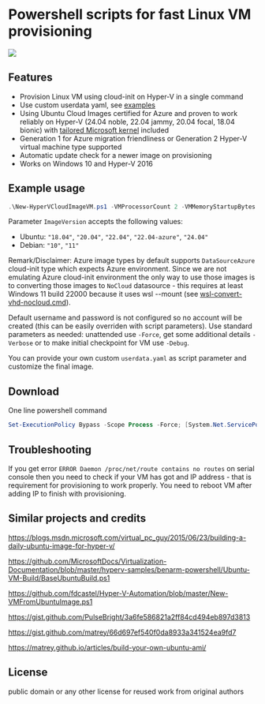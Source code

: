 # Powershell scripts for fast Linux VM provisioning

![](intro.gif)

## Features

- Provision Linux VM using cloud-init on Hyper-V in a single command
- Use custom userdata yaml, see [examples](https://cloudinit.readthedocs.io/en/latest/topics/examples.html)
- Using Ubuntu Cloud Images certified for Azure and proven to work reliably on Hyper-V (24.04 noble, 22.04 jammy, 20.04 focal, 18.04 bionic)
  with [tailored Microsoft kernel](https://www.neowin.net/news/canonical--microsoft-make-azure-tailored-linux-kernel/) included
- Generation 1 for Azure migration friendliness or Generation 2 Hyper-V virtual machine type supported
- Automatic update check for a newer image on provisioning
- Works on Windows 10 and Hyper-V 2016

## Example usage

```powershell
.\New-HyperVCloudImageVM.ps1 -VMProcessorCount 2 -VMMemoryStartupBytes 2GB -VHDSizeBytes 60GB -VMName "ubuntu-1" -ImageVersion "22.04" -VMGeneration 2 -ShowSerialConsoleWindow
```

Parameter `ImageVersion` accepts the following values:

- Ubuntu: `"18.04"`, `"20.04"`, `"22.04"`, `"22.04-azure"`, `"24.04"`
- Debian: `"10"`, `"11"`

Remark/Disclaimer: Azure image types by default supports `DataSourceAzure` cloud-init type which expects Azure environment. Since we are not emulating Azure cloud-init environment the only way to use those images is to converting those images to `NoCloud` datasource - this requires at least Windows 11 build 22000 because it uses wsl --mount (see [wsl-convert-vhd-nocloud.cmd](wsl-convert-vhd-nocloud.cmd)).

Default username and password is not configured so no account will be created (this can be easily overriden with script parameters).
Use standard parameters as needed: unattended use `-Force`, get some additional details `-Verbose` or to make initial checkpoint for VM use `-Debug`.

You can provide your own custom `userdata.yaml` as script parameter and customize the final image.

## Download

One line powershell command

```powershell
Set-ExecutionPolicy Bypass -Scope Process -Force; [System.Net.ServicePointManager]::SecurityProtocol = [System.Net.ServicePointManager]::SecurityProtocol -bor 3072; $r='hyperv-vm-provisioning'; iwr -Uri 'https://github.com/schtritoff/hyperv-vm-provisioning/archive/master.zip' -UseBasicParsing -OutFile "$r.zip" ; Expand-Archive "$r.zip" -Force ; Remove-Item "$r.zip" -Force
```

## Troubleshooting

If you get error `ERROR Daemon /proc/net/route contains no routes` on serial
console then you need to check if your VM has got and IP address - that is
requirement for provisioning to work properly. You need to reboot VM after adding IP
to finish with provisioning.

## Similar projects and credits

<https://blogs.msdn.microsoft.com/virtual_pc_guy/2015/06/23/building-a-daily-ubuntu-image-for-hyper-v/>

<https://github.com/MicrosoftDocs/Virtualization-Documentation/blob/master/hyperv-samples/benarm-powershell/Ubuntu-VM-Build/BaseUbuntuBuild.ps1>

<https://github.com/fdcastel/Hyper-V-Automation/blob/master/New-VMFromUbuntuImage.ps1>

<https://gist.github.com/PulseBright/3a6fe586821a2ff84cd494eb897d3813>

<https://gist.github.com/matrey/66d697ef540f0da8933a341524ea9fd7>

<https://matrey.github.io/articles/build-your-own-ubuntu-ami/>

## License

public domain  or any other license for reused work from original authors
